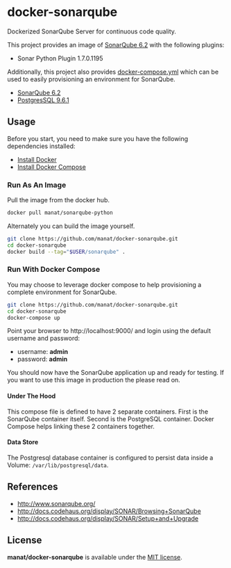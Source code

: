 # docker-sonarqube
Dockerized SonarQube Server for continuous code quality.

This project provides an image of [SonarQube 6.2](https://docs.sonarqube.org/display/HOME/SonarQube+Platform) with the following plugins: 
* Sonar Python Plugin 1.7.0.1195

Additionally, this project also provides [docker-compose.yml](docker-compose.yml) which can be used to easily provisioning an environment for SonarQube.
* [SonarQube 6.2](https://hub.docker.com/_/sonarqube/)
* [PostgresSQL 9.6.1](https://hub.docker.com/_/postgres/)

## Usage

Before you start, you need to make sure you have the following dependencies installed:

* [Install Docker](http://docs.docker.com/installation/)
* [Install Docker Compose](http://docs.docker.com/compose/install/)

### Run As An Image

Pull the image from the docker hub.

```bash
docker pull manat/sonarqube-python
```

Alternately you can build the image yourself.

```bash
git clone https://github.com/manat/docker-sonarqube.git
cd docker-sonarqube
docker build --tag="$USER/sonarqube" .
```

### Run With Docker Compose 

You may choose to leverage docker compose to help provisioning a complete environment for SonarQube.

```bash
git clone https://github.com/manat/docker-sonarqube.git
cd docker-sonarqube
docker-compose up
```

Point your browser to http://localhost:9000/ and login using the default username and password:

* username: **admin**
* password: **admin**

You should now have the SonarQube application up and ready for testing. If you want to use this image in production the please read on.

#### Under The Hood

This compose file is defined to have 2 separate containers. First is the SonarQube container itself. Second is the PostgreSQL container. Docker Compose helps linking these 2 containers together.

#### Data Store

The Postgresql database container is configured to persist data inside a Volume: `/var/lib/postgresql/data`.

## References

  * http://www.sonarqube.org/
  * http://docs.codehaus.org/display/SONAR/Browsing+SonarQube
  * http://docs.codehaus.org/display/SONAR/Setup+and+Upgrade

## License

**manat/docker-sonarqube** is available under the [MIT license](LICENSE).


